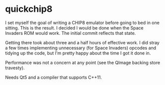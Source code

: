 quickchip8
==========

I set myself the goal of writing a CHIP8 emulator before going to bed in one sitting.
This is the result. I decided I would be done when the Space Invaders ROM would work.
The initial commit reflects that state. 

Getting there took about three and a half hours of effective work. I did stray a few 
times implementing unnecessary (for Space Invaders) opcodes and tidying up the code, 
but I'm pretty happy about the time I got it done in. 

Performance was not a concern at any point (see the QImage backing store travesty).

Needs Qt5 and a compiler that supports C++11. 
